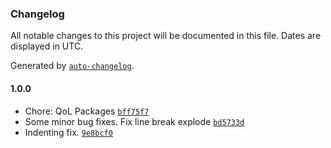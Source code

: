 ### Changelog

All notable changes to this project will be documented in this file. Dates are displayed in UTC.

Generated by [`auto-changelog`](https://github.com/CookPete/auto-changelog).

#### 1.0.0

- Chore: QoL Packages [`bff75f7`](https://github.com/N1ghteyes/Easy-PHP-CSV/commit/bff75f7c9a15c628c3b0656fdfa564b6dc0b36fc)
- Some minor bug fixes. Fix line break explode [`bd5733d`](https://github.com/N1ghteyes/Easy-PHP-CSV/commit/bd5733deeaea28dd667dedce8fa424df4f2e10bf)
- Indenting fix. [`9e8bcf0`](https://github.com/N1ghteyes/Easy-PHP-CSV/commit/9e8bcf053a6dc31c9dd1a8ea7c146bff289c7329)
